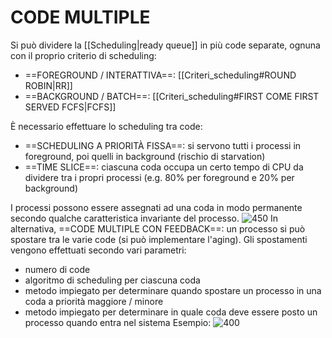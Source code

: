 # CODE MULTIPLE
Si può dividere la [[Scheduling|ready queue]] in più code separate, ognuna con il proprio criterio di scheduling:
- ==FOREGROUND / INTERATTIVA==: [[Criteri_scheduling#ROUND ROBIN|RR]]
- ==BACKGROUND / BATCH==: [[Criteri_scheduling#FIRST COME FIRST SERVED FCFS|FCFS]]

È necessario effettuare lo scheduling tra code:
- ==SCHEDULING A PRIORITÀ FISSA==: si servono tutti i processi in foreground, poi quelli in background (rischio di starvation)
- ==TIME SLICE==: ciascuna coda occupa un certo tempo di CPU da dividere tra i propri processi (e.g. 80% per foreground e 20% per background)

I processi possono essere assegnati ad una coda in modo permanente secondo qualche caratteristica invariante del processo.
![450](code_multiple.png)
In alternativa, ==CODE MULTIPLE CON FEEDBACK==: un processo si può spostare tra le varie code (si può implementare l'aging). Gli spostamenti vengono effettuati secondo vari parametri:
- numero di code
- algoritmo di scheduling per ciascuna coda
- metodo impiegato per determinare quando spostare un processo in una coda a priorità maggiore / minore
- metodo impiegato per determinare in quale coda deve essere posto un processo quando entra nel sistema
Esempio:
![400](feedback.png)